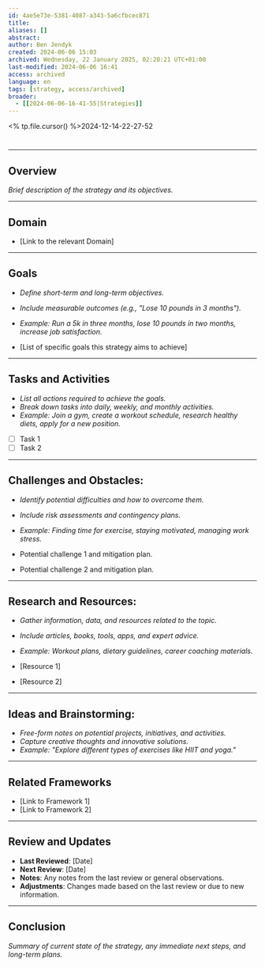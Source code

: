 ```yaml
---
id: 4ae5e73e-5381-4087-a343-5a6cfbcec871
title:
aliases: []
abstract:
author: Ben Jendyk
created: 2024-06-06 15:03
archived: Wednesday, 22 January 2025, 02:20:21 UTC+01:00
last-modified: 2024-06-06 16:41
access: archived
language: en
tags: [strategy, access/archived]
broader:
  - [[2024-06-06-16-41-55|Strategies]]
---
```


<% tp.file.cursor() %>2024-12-14-22-27-52

#

--- 

## Overview 

*Brief description of the strategy and its objectives.*

--- 

## Domain

- [Link to the relevant Domain]

--- 

## Goals

- *Define short-term and long-term objectives.*
- *Include measurable outcomes (e.g., "Lose 10 pounds in 3 months").*
- *Example: Run a 5k in three months, lose 10 pounds in two months, increase job satisfaction.*

- [List of specific goals this strategy aims to achieve]

---  

## Tasks and Activities

- *List all actions required to achieve the goals.*
- *Break down tasks into daily, weekly, and monthly activities.*
- *Example: Join a gym, create a workout schedule, research healthy diets, apply for a new position.*

- [ ] Task 1 
- [ ] Task 2

--- 

## Challenges and Obstacles:

- *Identify potential difficulties and how to overcome them.*
- *Include risk assessments and contingency plans.*
- *Example: Finding time for exercise, staying motivated, managing work stress.*

- Potential challenge 1 and mitigation plan. 
- Potential challenge 2 and mitigation plan.

--- 

## Research and Resources:

- *Gather information, data, and resources related to the topic.*
- *Include articles, books, tools, apps, and expert advice.*
- *Example: Workout plans, dietary guidelines, career coaching materials.*

- [Resource 1]
- [Resource 2]

--- 


## Ideas and Brainstorming:

- *Free-form notes on potential projects, initiatives, and activities.*
- *Capture creative thoughts and innovative solutions.*
- *Example: "Explore different types of exercises like HIIT and yoga."*

--- 

## Related Frameworks 

- [Link to Framework 1]
- [Link to Framework 2]

---

## Review and Updates 

- **Last Reviewed**: [Date] 
- **Next Review**: [Date] 
- **Notes**: Any notes from the last review or general observations. 
- **Adjustments**: Changes made based on the last review or due to new information.

--- 

## Conclusion 

*Summary of current state of the strategy, any immediate next steps, and long-term plans.*